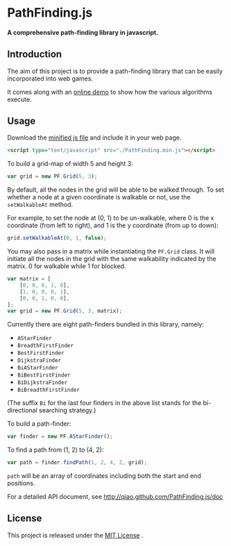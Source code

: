 PathFinding.js
==============
#### A comprehensive path-finding library in javascript. ####

## Introduction ##

The aim of this project is to provide a path-finding library that can be easily incorporated into web games. 

It comes along with an [online demo](http://qiao.github.com/PathFinding.js/visual) to show how the various algorithms execute.

## Usage ##

Download the [minified js file](http://qiao.github.com/PathFinding.js/build/PathFinding.min.js) and include it in your web page.

```html
<script type="text/javascript" src="./PathFinding.min.js"></script>
```

To build a grid-map of width 5 and height 3:

```javascript
var grid = new PF.Grid(5, 3); 
```

By default, all the nodes in the grid will be able to be walked through.
To set whether a node at a given coordinate is walkable or not, use the `setWalkableAt` method.

For example, to set the node at (0, 1) to be un-walkable, where 0 is the x coordinate (from left to right), and 
1 is the y coordinate (from up to down):

```javascript
grid.setWalkableAt(0, 1, false);
```

You may also pass in a matrix while instantiating the `PF.Grid` class.
It will initiate all the nodes in the grid with the same walkability indicated by the matrix.
0 for walkable while 1 for blocked.

```javascript
var matrix = [
    [0, 0, 0, 1, 0],
    [1, 0, 0, 0, 1],
    [0, 0, 1, 0, 0],
];
var grid = new PF.Grid(5, 3, matrix);
```

Currently there are eight path-finders bundled in this library, namely:

*  `AStarFinder`
*  `BreadthFirstFinder`
*  `BestFirstFinder`
*  `DijkstraFinder`
*  `BiAStarFinder`
*  `BiBestFirstFinder`
*  `BiDijkstraFinder`
*  `BiBreadthFirstFinder`

(The suffix `Bi` for the last four finders in the above list stands for the bi-directional searching strategy.)

To build a path-finder:

```javascript
var finder = new PF.AStarFinder();
```

To find a path from (1, 2) to (4, 2):

```javascript
var path = finder.findPath(1, 2, 4, 2, grid);
```

`path` will be an array of coordinates including both the start and end positions.


For a detailed API document, see http://qiao.github.com/PathFinding.js/doc


## License ##

This project is released under the [MIT License](http://www.opensource.org/licenses/mit-license.php) .
